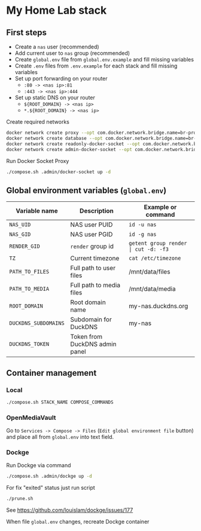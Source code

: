 # My Home Lab stack

## First steps

- Create a `nas` user (recommended)
- Add current user to `nas` group (recommended)
- Create `global.env` file from `global.env.example` and fill missing variables
- Create `.env` files from `.env.example` for each stack and fill missing variables
- Set up port forwarding on your router
  - `:80 -> <nas ip>:81`
  - `:443 -> <nas ip>:444`
- Set up static DNS on your router
  - `${ROOT_DOMAIN} -> <nas ip>`
  - `*.${ROOT_DOMAIN} -> <nas ip>`

Create required networks

```sh
docker network create proxy --opt com.docker.network.bridge.name=br-proxy
docker network create database --opt com.docker.network.bridge.name=br-database
docker network create readonly-docker-socket --opt com.docker.network.bridge.name=br-sock_ro
docker network create admin-docker-socket --opt com.docker.network.bridge.name=br-sock_admin
```

Run Docker Socket Proxy

```sh
./compose.sh .admin/docker-socket up -d
```

## Global environment variables (`global.env`)

| Variable name        | Description                    | Example or command                   |
| -------------------- | ------------------------------ | ------------------------------------ |
| `NAS_UID`            | NAS user PUID                  | `id -u nas`                          |
| `NAS_GID`            | NAS user PGID                  | `id -g nas`                          |
| `RENDER_GID`         | `render` group id              | `getent group render \| cut -d: -f3` |
| `TZ`                 | Current timezone               | `cat /etc/timezone`                  |
| `PATH_TO_FILES`      | Full path to user files        | /mnt/data/files                      |
| `PATH_TO_MEDIA`      | Full path to media files       | /mnt/data/media                      |
| `ROOT_DOMAIN`        | Root domain name               | my-nas.duckdns.org                   |
| `DUCKDNS_SUBDOMAINS` | Subdomain for DuckDNS          | my-nas                               |
| `DUCKDNS_TOKEN`      | Token from DuckDNS admin panel |                                      |

## Container management

### Local

```sh
./compose.sh STACK_NAME COMPOSE_COMMANDS
```

### OpenMediaVault

Go to `Services -> Compose -> Files` (`Edit global environment file` button) and place all from `global.env` into text field.

### Dockge

Run Dockge via command

```sh
./compose.sh .admin/dockge up -d
```

For fix "exited" status just run script

```sh
./prune.sh
```

See https://github.com/louislam/dockge/issues/177

When file `global.env` changes, recreate Dockge container
